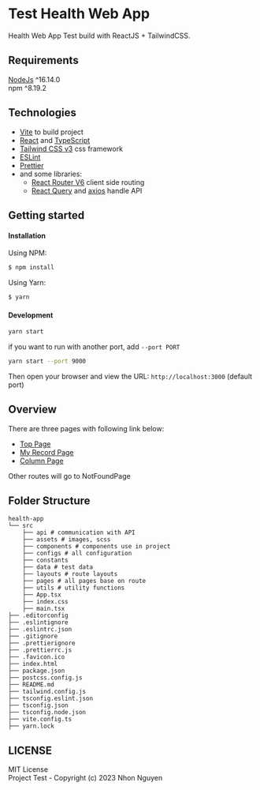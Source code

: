 # Test Health Web App

Health Web App Test build with ReactJS + TailwindCSS.

## Requirements

[NodeJs](https://nodejs.org/en/) ^16.14.0  
npm ^8.19.2

## Technologies

- [Vite](https://vitejs.dev) to build project
- [React](https://reactjs.org) and [TypeScript](https://www.typescriptlang.org)
- [Tailwind CSS v3](https://tailwindcss.com) css framework
- [ESLint](https://eslint.org)
- [Prettier](https://prettier.io)
- and some libraries:
  - [React Router V6](https://reactrouter.com/en/main) client side routing
  - [React Query](https://tanstack.com/query/latest/docs/react/overview) and [axios](https://axios-http.com/) handle API

## Getting started

#### Installation

Using NPM:

```bash
$ npm install
```

Using Yarn:

```bash
$ yarn
```

#### Development

```bash
yarn start
```

if you want to run with another port, add `--port PORT`

```bash
yarn start --port 9000
```

Then open your browser and view the URL: `http://localhost:3000` (default port)

## Overview

There are three pages with following link below:

- [Top Page](http://localhost:3000)
- [My Record Page](http://localhost:3000/my-records)
- [Column Page](http://localhost:3000/columns)

Other routes will go to NotFoundPage

## Folder Structure

```
health-app
└── src
    ├── api # communication with API
    ├── assets # images, scss
    ├── components # components use in project
    ├── configs # all configuration
    ├── constants
    ├── data # test data
    ├── layouts # route layouts
    ├── pages # all pages base on route
    ├── utils # utility functions
    ├── App.tsx
    ├── index.css
    ├── main.tsx
├── .editorconfig
├── .eslintignore
├── .eslintrc.json
├── .gitignore
├── .prettierignore
├── .prettierrc.js
├── .favicon.ico
├── index.html
├── package.json
├── postcss.config.js
├── README.md
├── tailwind.config.js
├── tsconfig.eslint.json
├── tsconfig.json
├── tsconfig.node.json
├── vite.config.ts
├── yarn.lock
```

## LICENSE

MIT License  
Project Test - Copyright (c) 2023 Nhon Nguyen
